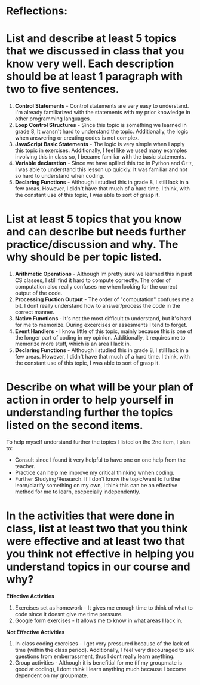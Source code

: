 # Reflections: 

# List and describe at least 5 topics that we discussed in class that you know very well. Each description should be at least 1 paragraph with two to five sentences.

1. **Control Statements** - Control statements are very easy to understand. I'm already familiarized with the statements with my prior knowledge in other programming languages. 
2.  **Loop Control Structures** - Since this topic is something we learned in grade 8, It wansn't hard to understand the topic. Additionally, the logic when answering or creating codes is not complex.
3. **JavaScript Basic Statements** - The logic is very simple when I apply this topic in exercises. Additionally, I feel like we used many examples involving this in class so, I became familiar with the basic statements.
4. **Variable declaration** - Since we have apllied this too in Python and C++, I was able to understand this lesson up quickly. It was familiar and not so hard to understand when coding.
5. **Declaring Functions** - Although i studied this in grade 8, I still lack in a few areas. However, I didn't have that much of a hard time. I think, with the constant use of this topic, I was able to sort of grasp it.


# List at least 5 topics that you know and can describe but needs further practice/discussion and why.  The why should be per topic listed.

1. **Arithmetic Operations** - Although Im pretty sure we learned this in past CS classes, I still find it hard to compute correctly. The order of computation also really confuses me when looking for the correct output of the code. 
2. **Processing Fuction Output** - The order of "computation" confuses me a bit. I dont really understand how to answer/process the code in the correct manner.
3. **Native Functions** - It's not the most difficult to understand, but it's hard for me to memorize. During excercises or assesments I tend to forget.
4. **Event Handlers** - I know little of this topic, mainly because this is one of the longer part of coding in my opinion. Additionally, it requires me to memorize more stuff, which is an area I lack in.
5. **Declaring Functions** - Although i studied this in grade 8, I still lack in a few areas. However, I didn't have that much of a hard time. I think, with the constant use of this topic, I was able to sort of grasp it.

# Describe on what will be your plan of action in order to help yourself in understanding further the topics listed on the second items.

To help myself understand further the topics I listed on the 2nd item, I plan to:
- Consult since I found it very helpful to have one on one help from the teacher.
- Practice can help me improve my critical thinking wnhen coding.
- Further Studying/Research. If I don't know the topic/want to further learn/clarify something on my own, I think this can be an effective method for me to learn, escpecially independently. 

# In the activities that were done in class, list at least two that you think were effective and at least two that you think not effective in helping you understand topics in our course and why?

**Effective Activities** 
1. Exercises set as homework - It gives me enough time to think of what to code since it doesnt give me time pressure. 
2. Google form exercises - It allows me to know in what areas I lack in.

**Not Effective Activities**
1. In-class coding exercises - I get very pressured because of the lack of time (within the class period). Additionally, I feel very discouraged to ask questions from emberrassment, thus I dont really learn anything.
2. Group activities - Although it is benefitial for me (if my groupmate is good at coding), I dont think I learn anything much because I become dependent on my groupmate.